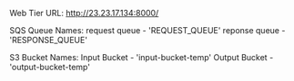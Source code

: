 


Web Tier URL: http://23.23.17.134:8000/


SQS Queue Names: request queue - 'REQUEST_QUEUE'
                 reponse queue - 'RESPONSE_QUEUE' 


S3 Bucket Names: Input Bucket - 'input-bucket-temp'
                 Output Bucket - 'output-bucket-temp'
